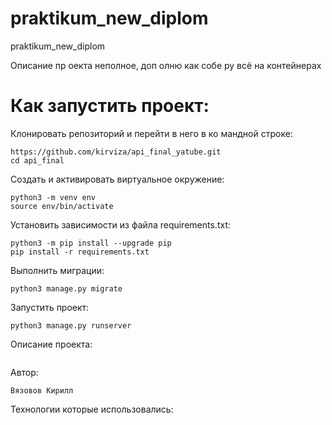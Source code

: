 # praktikum_new_diplom
praktikum_new_diplom

Описание пр оекта неполное, доп олню как собе ру всё на контейнерах

# Как запустить проект:
Клонировать репозиторий и перейти в него в ко мандной строке:
```
https://github.com/kirviza/api_final_yatube.git
cd api_final
```

Cоздать и активировать виртуальное окружение:
```
python3 -m venv env
source env/bin/activate
```

Установить  зависимости из файла requirements.txt:
```
python3 -m pip install --upgrade pip
pip install -r requirements.txt
```

Выполнить миграции:
```
python3 manage.py migrate
```

Запустить проект:
```
python3 manage.py runserver
```

Описание проекта:
```

```

Автор:
```
Вязовов Кирилл
```

Технологии которые использовались:
```

```

